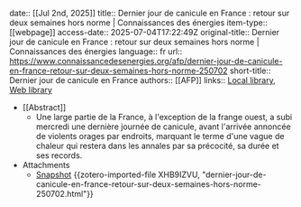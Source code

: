 date:: [[Jul 2nd, 2025]]
title:: Dernier jour de canicule en France : retour sur deux semaines hors norme | Connaissances des énergies
item-type:: [[webpage]]
access-date:: 2025-07-04T17:22:49Z
original-title:: Dernier jour de canicule en France : retour sur deux semaines hors norme | Connaissances des énergies
language:: fr
url:: https://www.connaissancedesenergies.org/afp/dernier-jour-de-canicule-en-france-retour-sur-deux-semaines-hors-norme-250702
short-title:: Dernier jour de canicule en France
authors:: [[AFP]]
links:: [Local library](zotero://select/library/items/Q65CV5DY), [Web library](https://www.zotero.org/users/46463/items/Q65CV5DY)

- [[Abstract]]
	- Une large partie de la France, à l'exception de la frange ouest, a subi mercredi une dernière journée de canicule, avant l'arrivée annoncée de violents orages par endroits, marquant le terme d'une vague de chaleur qui restera dans les annales par sa précocité, sa durée et ses records.
- Attachments
	- [Snapshot](https://www.connaissancedesenergies.org/afp/dernier-jour-de-canicule-en-france-retour-sur-deux-semaines-hors-norme-250702) {{zotero-imported-file XHB9IZVU, "dernier-jour-de-canicule-en-france-retour-sur-deux-semaines-hors-norme-250702.html"}}